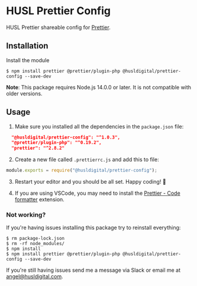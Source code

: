 # HUSL Prettier Config

HUSL Prettier shareable config for [Prettier](https://prettier.io).

## Installation

Install the module

```shell
$ npm install prettier @prettier/plugin-php @husldigital/prettier-config --save-dev
```

**Note**: This package requires Node.js 14.0.0 or later. It is not compatible with older versions.

## Usage

1. Make sure you installed all the dependencies in the `package.json` file:

```json
  "@husldigital/prettier-config": "^1.0.3",
  "@prettier/plugin-php": "^0.19.2",
  "prettier": "^2.8.2"
```

2. Create a new file called `.prettierrc.js` and add this to file:

```js
module.exports = require("@husldigital/prettier-config");
```

3. Restart your editor and you should be all set. Happy coding! 🎉

4. If you are using VSCode, you may need to install the [Prettier - Code formatter](https://marketplace.visualstudio.com/items?itemName=esbenp.prettier-vscode) extension.

### Not working?

If you're having issues installing this package try to reinstall everything:

```shell
$ rm package-lock.json
$ rm -rf node_modules/
$ npm install
$ npm install prettier @prettier/plugin-php @husldigital/prettier-config --save-dev

```

If you're still having issues send me a message via Slack or email me at [angel@husldigital.com](mailto:abaez@husldigital.com).
